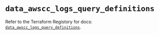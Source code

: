# `data_awscc_logs_query_definitions`

Refer to the Terraform Registory for docs: [`data_awscc_logs_query_definitions`](https://registry.terraform.io/providers/hashicorp/awscc/0.70.0/docs/data-sources/logs_query_definitions).
